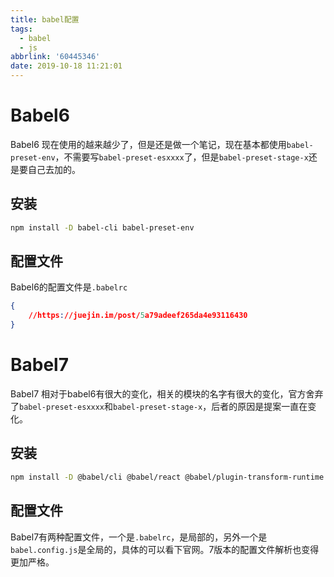 ```yaml
---
title: babel配置
tags:
  - babel
  - js
abbrlink: '60445346'
date: 2019-10-18 11:21:01
---
```


# Babel6

Babel6 现在使用的越来越少了，但是还是做一个笔记，现在基本都使用`babel-preset-env`，不需要写`babel-preset-esxxxx`了，但是`babel-preset-stage-x`还是要自己去加的。

## 安装

```bash
npm install -D babel-cli babel-preset-env
```

## 配置文件

Babel6的配置文件是`.babelrc`

```json
{
    //https://juejin.im/post/5a79adeef265da4e93116430
}
```

# Babel7

Babel7 相对于babel6有很大的变化，相关的模块的名字有很大的变化，官方舍弃了`babel-preset-esxxxx`和`babel-preset-stage-x`，后者的原因是提案一直在变化。

## 安装

```bash
npm install -D @babel/cli @babel/react @babel/plugin-transform-runtime @babel/env
```

## 配置文件

Babel7有两种配置文件，一个是`.babelrc`，是局部的，另外一个是`babel.config.js`是全局的，具体的可以看下官网。7版本的配置文件解析也变得更加严格。

### 